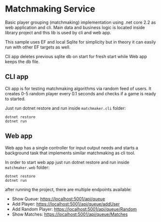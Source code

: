 # Matchmaking Service

Basic player grouping (matchmaking) implementation using .net core 2.2 as web application and cli. Main data and business logic is located inside library project and this lib is used by cli and web app.

This sample uses EF and local Sqlite for simplicity but in theory it can easily run with other EF targets as well.

Cli app deletes previous sqlite db on start for fresh start while Web app keeps the db file.

## CLI app

Cli app is for testing matchmaking algorithms via random feed of users. It creates 0-5 random player every 0.1 seconds and checks if a game is ready to started.

Just run dotnet restore and run inside `matchmaker.cli` folder:

```shell
dotnet restore
dotnet run
```

## Web app

Web app has a single controller for input output needs and starts a background task that implements similar matchmaking as cli tool.

In order to start web app just run dotnet restore and run inside `matchmaker.web` folder:

```shell
dotnet restore
dotnet run
```

after running the project, there are multiple endpoints available:

- Show Queue: <https://localhost:5001/api/queue>
- Add Player: <https://localhost:5001/api/queue/addUser>
- Add Random Player: <https://localhost:5001/api/queue/Random>
- Show Matches: <https://localhost:5001/api/queue/Matches>
